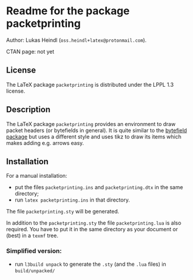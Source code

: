 # Readme for the package packetprinting

Author: Lukas Heindl (`oss.heindl+latex@protonmail.com`).

CTAN page: not yet

## License
The LaTeX package `packetprinting` is distributed under the LPPL 1.3 license.

## Description

The LaTeX package `packetprinting` provides an environment to draw packet
headers (or bytefields in general). It is quite similar to the
[bytefield package](https://ctan.org/pkg/bytefield) but uses a different style
and uses tikz to draw its items which makes adding e.g. arrows easy.

## Installation

For a manual installation:

* put the files `packetprinting.ins` and `packetprinting.dtx` in the
same directory;
* run `latex packetprinting.ins` in that directory.

The file `packetprinting.sty` will be generated.

In addition to the `packetprinting.sty` the file
`packetprinting.lua` is also required. You have to put it in the same
directory as your document or (best) in a `texmf` tree.


### Simplified version:

* run `l3build unpack` to generate the `.sty` (and the `.lua` files) in
`build/unpacked/`
